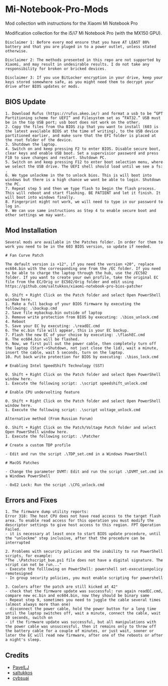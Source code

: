# Mi-Notebook-Pro-Mods
Mod collection with instructions for the Xiaomi Mi Notebook Pro

Modification collection for the i5/i7 Mi Notebook Pro (with the MX150 GPU).

    Disclaimer 1: Before every mod ensure that you have AT LEAST 80% battery and that you are pluged in to a power outlet, unless stated otherwise.

    Disclaimer 2: The methods presented in this repo are not supported by Xiaomi, and may result in undesirable results. I do not take any responsibility for broken or bricked devices. 
    
    Disclaimer 3: If you use BitLocker encryption in your drive, keep your keys stored somewhere safe, as you might need them to decrypt your drive after BIOS updates or mods.

## BIOS Update

    1. Download Rufus (https://rufus.akeo.ie/) and format a usb to be “GPT Partitioning scheme for UEFI” and Filesystem set as “FAT32.” USB must be in the top USB port; usb boot does not work on the other.
    2. Copy the files from tha BIOS zip that you want to install (603 is the latest available BIOS at the time of writing), to the USB device partitioned earlier, and make sure that the EFI folder is placed at the root folder of the device.
    3. Shutdown the laptop.
    4. Switch on and keep pressing F2 to enter BIOS. Disable secure boot, clear keys and enable USB boot. Set a supervisior password and press F10 to save changes and restart. Shutdown PC.
    5. Switch on and keep pressing F12 to enter boot selection menu, where we select the USB drive. The UEFI shell should load until we see a fs: .
    6. We type unlockme in the to unlock bios. This is will boot into windows but there is a high chance we wont be able to login. Shutdown the PC.
    7. Repeat step 5 and then we type flash to begin the flash process. This will reboot and start flashing. BE PATIENT and let it finish. It will boot into windows finally.
    8. Fingerprint might not work, we will need to type in our password to log in.
    9. We can use same instructions as Step 4 to enable secure boot and other settings we may want.

## Mod Installation

    Several mods are available in the Patches folder. In order for them to work you need to be in the 603 BIOS version, so update if needed.

    # Fan Curve Patch

    The default version is +12°, if you need the version +20°, replace ec604.bin with the corresponding one from the /EC folder. If you need to be able to charge the laptop through the hub, use the /EC502 folder. If you want to create your own profile, take the original EC file from the EC/Orig or EC502/Orig folder and edit using https://github.com/saltukkos/xiaomi-notebook-pro-bios-patcher

    0. Shift + Right Click on the Patch folder and select Open PowerShell window here.
    1. Make a full backup of your BIOS firmware by executing the following: .\backup.cmd
    2. Save file mybackup.bin outside of laptop 
    3. Remove write protection from BIOS by executing: .\bios_unlock.cmd
    4. Reboot
    5. Save your EC by executing: .\readEC.cmd
    6. The ec.bin file will appear, this is your EC backup.
    7. Flash the new EC of your choise by executing: .\flashEC.cmd
    8. The ec604.bin will be flashed.
    9. Now, we first pull out the power cable, then completely turn off the laptop (Start->Shutdown, not just close the lid), wait a minute, insert the cable, wait 5 seconds, turn on the laptop.
    10. Put back write protection for BIOS by executing: .\bios_lock.cmd

    # Enabling Intel SpeedShift Technology (SST)

    0. Shift + Right Click on the Patch folder and select Open PowerShell window here. 
    1. Execute the following script: .\script speedshift_unlock.cmd

    # Enable CPU undervolting feature

    0. Shift + Right Click on the Patch folder and select Open PowerShell window here. 
    1. Execute the following script: .\script voltage_unlock.cmd

    Alternative method (From Russian Forum)

    0. Shift + Right Click on the Patch/Voltage Patch folder and select Open PowerShell window here.
    1. Execute the following script: .\Patcher

    # Create a custom TDP profile

    - Edit and run the script .\TDP_set.cmd in a Windows PowerShell

    # MacOS Patches

    - Change the parameter DVMT: Edit and run the script .\DVMT_set.cmd in a Windows PowerShell

    - 0xE2 Lock: Run the script .\CFG_unlock.cmd

## Errors and Fixes

    1. The firmware dump utility reports:
    Error 318: The host CPU does not have read access to the target flash area. To enable read access for this operation you must modify the descriptor settings to give host access to this region. FPT Operation Failed.
    - it is necessary at least once to start BIOS update procedure, until the "unlockme" step inclusive, after that the procedure can be interrupted

    2. Problems with security policies and the inability to run PowerShell scripts, for example:
    "The .\Patchscript_bue.ps1 file does not have a digital signature. The script can not be run..."
    - Execute the folllowing on PowerShell: powershell set-executionpolicy remotesigned
    - In group security policies, you must enable scripting for powershell

    3. Coolers after the patch are still kicked at 42°
    - check that the firmware update was successful: run again readEC.cmd, compare new ec.bin and ec604.bin, now they should be binary same
    - Repeat step 9, sometimes you need to juggle the cable several times (almost always more than one)
    - disconnect the power cable, hold the power button for a long time until the laptop switches off, wait a minute, connect the cable, wait 10 seconds, switch on
    - if the firmware update was successful, but all manipulations with the power cable was unsuccessful, then it remains only to throw off the battery cable for a couple of minutes, or just wait, sooner or later the EC will read new firmware, after one of the reboots or after a night's sleep.

## Credits

- [PavelLJ](https://github.com/PavelLJ)
- [saltukkos](https://github.com/saltukkos)
- [cybsuai](https://github.com/cybsuai/)


